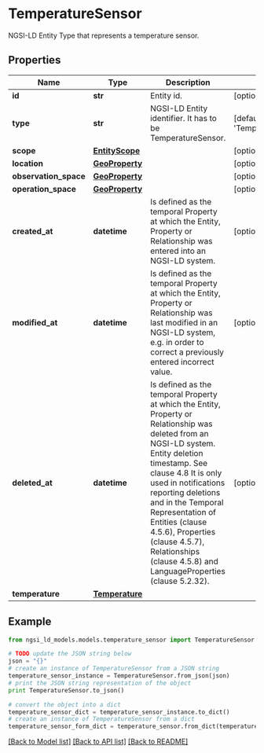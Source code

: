 # TemperatureSensor

NGSI-LD Entity Type that represents a temperature sensor. 

## Properties

Name | Type | Description | Notes
------------ | ------------- | ------------- | -------------
**id** | **str** | Entity id.  | [optional] 
**type** | **str** | NGSI-LD Entity identifier. It has to be TemperatureSensor. | [default to 'TemperatureSensor']
**scope** | [**EntityScope**](EntityScope.md) |  | [optional] 
**location** | [**GeoProperty**](GeoProperty.md) |  | [optional] 
**observation_space** | [**GeoProperty**](GeoProperty.md) |  | [optional] 
**operation_space** | [**GeoProperty**](GeoProperty.md) |  | [optional] 
**created_at** | **datetime** | Is defined as the temporal Property at which the Entity, Property or Relationship was entered into an NGSI-LD system.  | [optional] [readonly] 
**modified_at** | **datetime** | Is defined as the temporal Property at which the Entity, Property or Relationship was last modified in an NGSI-LD system, e.g. in order to correct a previously entered incorrect value.  | [optional] [readonly] 
**deleted_at** | **datetime** | Is defined as the temporal Property at which the Entity, Property or Relationship was deleted from an NGSI-LD system.  Entity deletion timestamp. See clause 4.8 It is only used in notifications reporting deletions and in the Temporal Representation of Entities (clause 4.5.6), Properties (clause 4.5.7), Relationships (clause 4.5.8) and LanguageProperties (clause 5.2.32).  | [optional] [readonly] 
**temperature** | [**Temperature**](Temperature.md) |  | 

## Example

```python
from ngsi_ld_models.models.temperature_sensor import TemperatureSensor

# TODO update the JSON string below
json = "{}"
# create an instance of TemperatureSensor from a JSON string
temperature_sensor_instance = TemperatureSensor.from_json(json)
# print the JSON string representation of the object
print TemperatureSensor.to_json()

# convert the object into a dict
temperature_sensor_dict = temperature_sensor_instance.to_dict()
# create an instance of TemperatureSensor from a dict
temperature_sensor_form_dict = temperature_sensor.from_dict(temperature_sensor_dict)
```
[[Back to Model list]](../README.md#documentation-for-models) [[Back to API list]](../README.md#documentation-for-api-endpoints) [[Back to README]](../README.md)


